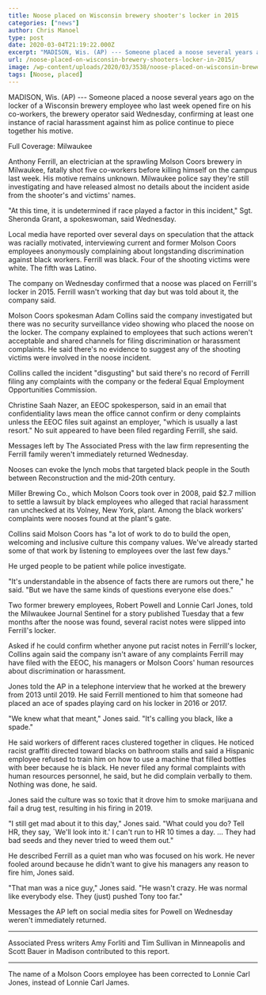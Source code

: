 ```yaml
---
title: Noose placed on Wisconsin brewery shooter's locker in 2015
categories: ["news"]
author: Chris Manoel
type: post
date: 2020-03-04T21:19:22.000Z
excerpt: "MADISON, Wis. (AP) --- Someone placed a noose several years ago on the locker of a Wisconsin brewery employee who last week opened fire on his co-workers, the brewery operator said Wednesday, confirming at least one instance of racial harassment against him as police continue to piece together his motive.Full Coverage:\_MilwaukeeAnthony Ferrill, an electrician at&hellip;"
url: /noose-placed-on-wisconsin-brewery-shooters-locker-in-2015/
image: /wp-content/uploads/2020/03/3538/noose-placed-on-wisconsin-brewery-shooters-locker-in-2015.jpg
tags: [Noose, placed]
---
```


MADISON, Wis. (AP) --- Someone placed a noose several years ago on the locker of a Wisconsin brewery employee who last week opened fire on his co-workers, the brewery operator said Wednesday, confirming at least one instance of racial harassment against him as police continue to piece together his motive.

Full Coverage: Milwaukee

Anthony Ferrill, an electrician at the sprawling Molson Coors brewery in Milwaukee, fatally shot five co-workers before killing himself on the campus last week. His motive remains unknown. Milwaukee police say they're still investigating and have released almost no details about the incident aside from the shooter's and victims' names.

"At this time, it is undetermined if race played a factor in this incident," Sgt. Sheronda Grant, a spokeswoman, said Wednesday.

Local media have reported over several days on speculation that the attack was racially motivated, interviewing current and former Molson Coors employees anonymously complaining about longstanding discrimination against black workers. Ferrill was black. Four of the shooting victims were white. The fifth was Latino.

The company on Wednesday confirmed that a noose was placed on Ferrill's locker in 2015. Ferrill wasn't working that day but was told about it, the company said.

Molson Coors spokesman Adam Collins said the company investigated but there was no security surveillance video showing who placed the noose on the locker. The company explained to employees that such actions weren't acceptable and shared channels for filing discrimination or harassment complaints. He said there's no evidence to suggest any of the shooting victims were involved in the noose incident.

Collins called the incident "disgusting" but said there's no record of Ferrill filing any complaints with the company or the federal Equal Employment Opportunities Commission.

Christine Saah Nazer, an EEOC spokesperson, said in an email that confidentiality laws mean the office cannot confirm or deny complaints unless the EEOC files suit against an employer, "which is usually a last resort." No suit appeared to have been filed regarding Ferrill, she said.

Messages left by The Associated Press with the law firm representing the Ferrill family weren't immediately returned Wednesday.

Nooses can evoke the lynch mobs that targeted black people in the South between Reconstruction and the mid-20th century.

Miller Brewing Co., which Molson Coors took over in 2008, paid $2.7 million to settle a lawsuit by black employees who alleged that racial harassment ran unchecked at its Volney, New York, plant. Among the black workers' complaints were nooses found at the plant's gate.

Collins said Molson Coors has "a lot of work to do to build the open, welcoming and inclusive culture this company values. We've already started some of that work by listening to employees over the last few days."

He urged people to be patient while police investigate.

"It's understandable in the absence of facts there are rumors out there," he said. "But we have the same kinds of questions everyone else does."

Two former brewery employees, Robert Powell and Lonnie Carl Jones, told the Milwaukee Journal Sentinel for a story published Tuesday that a few months after the noose was found, several racist notes were slipped into Ferrill's locker.

Asked if he could confirm whether anyone put racist notes in Ferrill's locker, Collins again said the company isn't aware of any complaints Ferrill may have filed with the EEOC, his managers or Molson Coors' human resources about discrimination or harassment.

Jones told the AP in a telephone interview that he worked at the brewery from 2013 until 2019. He said Ferrill mentioned to him that someone had placed an ace of spades playing card on his locker in 2016 or 2017.

"We knew what that meant," Jones said. "It's calling you black, like a spade."

He said workers of different races clustered together in cliques. He noticed racist graffiti directed toward blacks on bathroom stalls and said a Hispanic employee refused to train him on how to use a machine that filled bottles with beer because he is black. He never filed any formal complaints with human resources personnel, he said, but he did complain verbally to them. Nothing was done, he said.

Jones said the culture was so toxic that it drove him to smoke marijuana and fail a drug test, resulting in his firing in 2019.

"I still get mad about it to this day," Jones said. "What could you do? Tell HR, they say, \`We'll look into it.' I can't run to HR 10 times a day. … They had bad seeds and they never tried to weed them out."

He described Ferrill as a quiet man who was focused on his work. He never fooled around because he didn't want to give his managers any reason to fire him, Jones said.

"That man was a nice guy," Jones said. "He wasn't crazy. He was normal like everybody else. They (just) pushed Tony too far."

Messages the AP left on social media sites for Powell on Wednesday weren't immediately returned.

* * *

Associated Press writers Amy Forliti and Tim Sullivan in Minneapolis and Scott Bauer in Madison contributed to this report.

* * *

The name of a Molson Coors employee has been corrected to Lonnie Carl Jones, instead of Lonnie Carl James.
